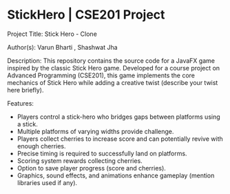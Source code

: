 # StickHero |  CSE201 Project
Project Title: Stick Hero - Clone

Author(s):  Varun Bharti , Shashwat Jha

Description:
This repository contains the source code for a JavaFX game inspired by the classic Stick Hero game. Developed for a course project on Advanced Programming (CSE201), this game implements the core mechanics of Stick Hero while adding a creative twist (describe your twist here briefly).

Features:

* Players control a stick-hero who bridges gaps between platforms using a stick.
* Multiple platforms of varying widths provide challenge.
* Players collect cherries to increase score and can potentially revive with enough cherries.
* Precise timing is required to successfully land on platforms.
* Scoring system rewards collecting cherries.
* Option to save player progress (score and cherries).
* Graphics, sound effects, and animations enhance gameplay (mention libraries used if any).
